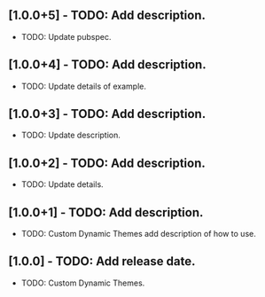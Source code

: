 ## [1.0.0+5] - TODO: Add description.

* TODO: Update pubspec.

## [1.0.0+4] - TODO: Add description.

* TODO: Update details of example.

## [1.0.0+3] - TODO: Add description.

* TODO: Update description.

## [1.0.0+2] - TODO: Add description.

* TODO: Update details.

## [1.0.0+1] - TODO: Add description.

* TODO: Custom Dynamic Themes add description of how to use.

## [1.0.0] - TODO: Add release date.

* TODO: Custom Dynamic Themes.